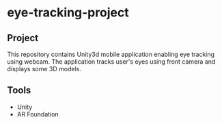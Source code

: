# eye-tracking-project
## Project
This repository contains Unity3d mobile application enabling eye tracking using webcam.
The application tracks user's eyes using front camera and displays some 3D models.

## Tools
- Unity
- AR Foundation